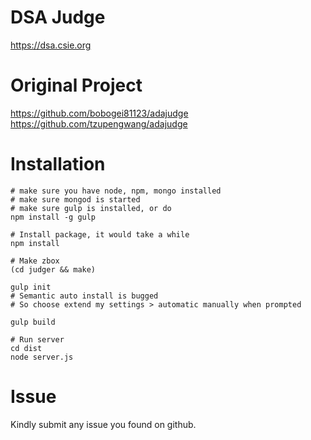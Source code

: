 # DSA Judge
https://dsa.csie.org

# Original Project
https://github.com/bobogei81123/adajudge  
https://github.com/tzupengwang/adajudge

# Installation
```
# make sure you have node, npm, mongo installed
# make sure mongod is started
# make sure gulp is installed, or do
npm install -g gulp

# Install package, it would take a while
npm install

# Make zbox
(cd judger && make)

gulp init
# Semantic auto install is bugged
# So choose extend my settings > automatic manually when prompted

gulp build

# Run server
cd dist
node server.js
```
# Issue
Kindly submit any issue you found on github.
